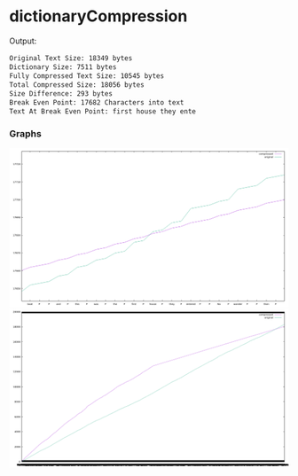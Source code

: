 # dictionaryCompression

Output:
```
Original Text Size: 18349 bytes
Dictionary Size: 7511 bytes
Fully Compressed Text Size: 10545 bytes
Total Compressed Size: 18056 bytes
Size Difference: 293 bytes
Break Even Point: 17682 Characters into text
Text At Break Even Point: first house they ente
```

### Graphs
<img src="https://github.com/MattR2718/dictionaryCompression/blob/master/graphs/breakEvenPoint.png">
<img src="https://github.com/MattR2718/dictionaryCompression/blob/master/graphs/fullGraph.png">
